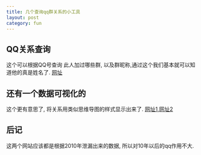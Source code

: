 ```yaml
--- 
title: 几个查询qq群关系的小工具
layout: post
category: fun
---
```


## QQ关系查询
这个可以根据QQ号查询 此人加过哪些群, 以及群昵称,通过这个我们基本就可以知道他的真是姓名了. [网址][1]

## 还有一个数据可视化的
这个更有意思了, 将关系用类似思维导图的样式显示出来了. [网址1][2],[网址2][3]

## 后记
这两个网站应该都是根据2010年泄漏出来的数据, 所以对10年以后的qq作用不大.

[1]:http://qun.col.pw/ "QQ 关系查询"
[2]:http://qqqun.org/ "网址1"
[3]:http://nionpay.com/ "网址2"